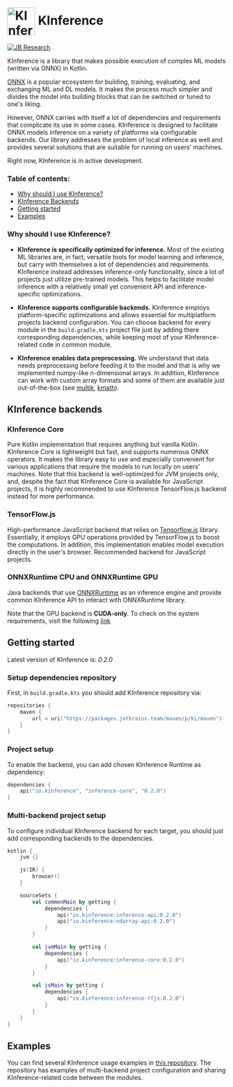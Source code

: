 <h1> <img align="center" width="64" height="64" src="https://s3-eu-west-1.amazonaws.com/public-resources.ml-labs.aws.intellij.net/static/kinference/icon_256.png" alt="KInference Icon"> KInference </h1>

[![JB Research](https://jb.gg/badges/research-flat-square.svg)](https://research.jetbrains.org/)

KInference is a library that makes possible execution of complex ML models (written via ONNX) in Kotlin.

[ONNX](https://github.com/onnx/onnx) is a popular ecosystem for building, training, evaluating, and exchanging ML and DL models. It makes the process much
simpler and divides the model into building blocks that can be switched or tuned to one's liking.

However, ONNX carries with itself a lot of dependencies and requirements that complicate its use in some cases. 
KInference is designed to facilitate ONNX models inference on a variety of platforms via configurable backends.
Our library addresses the problem of local inference as well and provides several solutions that are suitable for running on users' machines. 

Right now, KInference is in active development.

### Table of contents:
* [Why should I use KInference?](#why-should-i-use-kinference)
* [KInference Backends](#kinference-backends)
* [Getting started](#getting-started)
* [Examples](#examples)

### Why should I use KInference?

* **KInference is specifically optimized for inference.**
  Most of the existing ML libraries are, in fact, versatile tools for model learning and inference, 
  but carry with themselves a lot of dependencies and requirements. KInference instead addresses inference-only functionality,
  since a lot of projects just utilize pre-trained models. This helps to facilitate model inference with a relatively small yet convenient API
  and inference-specific optimizations.

* **KInference supports configurable backends.**
  KInference employs platform-specific optimizations and allows essential for multiplatform projects backend configuration.
  You can choose backend for every module in the `build.gradle.kts` project file just by adding there corresponding dependencies, 
  while keeping most of your KInference-related code in common module.

* **KInference enables data preprocessing.** 
  We understand that data needs preprocessing before feeding it to the model and that is why we implemented numpy-like n-dimensional arrays.
  In addition, KInference can work with custom array formats and some of them are available just out-of-the-box
  (see [multik](https://github.com/Kotlin/multik), 
  [kmath](https://github.com/SciProgCentre/kmath)).

## KInference backends

### KInference Core
Pure Kotlin implementation that requires anything but vanilla Kotlin. KInference Core is lightweight but fast, and supports numerous ONNX operators.
It makes the library easy to use and especially convenient for various applications that require the models to run locally on users' machines.
Note that this backend is well-optimized for JVM projects only, and, despite the fact that KInference Core is available for JavaScript projects, 
it is highly recommended to use KInference TensorFlow.js backend instead for more performance.

### TensorFlow.js
High-performance JavaScript backend that relies on [Tensorflow.js](https://www.tensorflow.org/js/) library. 
Essentially, it employs GPU operations provided by TensorFlow.js to boost the computations. 
In addition, this implementation enables model execution directly in the user's browser.
Recommended backend for JavaScript projects.

### ONNXRuntime CPU and ONNXRuntime GPU
Java backends that use [ONNXRuntime](https://github.com/microsoft/onnxruntime) as an inference engine 
and provide common KInference API to interact with ONNXRuntime library.

Note that the GPU backend is **CUDA-only**.
To check on the system requirements, visit the following [link](https://onnxruntime.ai/docs/execution-providers/CUDA-ExecutionProvider.html#requirements)

## Getting started
Latest version of KInference is: *0.2.0*

### Setup dependencies repository

First, in `build.gradle.kts` you should add KInference repository via:

```kotlin
repositories {
    maven {
        url = uri("https://packages.jetbrains.team/maven/p/ki/maven")
    }
}
```

### Project setup
To enable the backend, you can add chosen KInference Runtime as dependency:

```kotlin
dependencies {
    api("io.kinference", "inference-core", "0.2.0")
}
```

### Multi-backend project setup
To configure individual KInference backend for each target, you should just add corresponding backends to the dependencies.

```kotlin
kotlin {
    jvm {}

    js(IR) {
        browser()
    }

    sourceSets {
        val commonMain by getting {
            dependencies {
                api("io.kinference:inference-api:0.2.0")
                api("io.kinference:ndarray-api:0.2.0")
            }
        }

        val jvmMain by getting {
            dependencies {
                api("io.kinference:inference-core:0.2.0")
            }
        }

        val jsMain by getting {
            dependencies {
                api("io.kinference:inference-tfjs:0.2.0")
            }
        }
    }
}
```

## Examples
You can find several KInference usage examples in [this repository](https://github.com/JetBrains-Research/kinference-examples).
The repository has examples of multi-backend project configuration and sharing KInference-related code between the modules.
